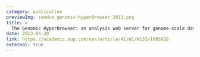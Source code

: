 ```yaml
---  
category: publication 
previewImg: sandve_genomic-hyperBrowser_2013.png
title: >
  The Genomic HyperBrowser: an analysis web server for genome-scale data
date: 2013-04-30
link: https://academic.oup.com/nar/article/41/W1/W133/1095828
external: true
---
```


